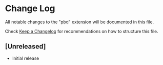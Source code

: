 # Change Log

All notable changes to the "pbd" extension will be documented in this file.

Check [Keep a Changelog](http://keepachangelog.com/) for recommendations on how to structure this file.

## [Unreleased]

- Initial release